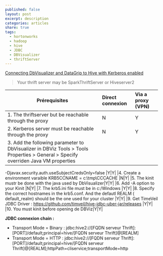 ```yaml
---
published: false
layout: post
excerpt: description
categories: articles
share: true
tags:
  - hortonworks
  - hadoop
  - hive
  - JDBC
  - DBVisualizer
  - thriftServer
---
```

[Connecting DbVisualizer and DataGrip to Hive with Kerberos enabled](https://community.hortonworks.com/articles/73458/connecting-dbvisualizer-and-datagrip-to-hive-with.html)

> Your thrift server may be SparkThriftServer or Hiveserver2

| Prérequisites | Direct connexion | Via  a proxy (VPN) |
|--------|:-------|:--------|
|1. The thriftserver but be reachable through the proxy|N|Y|
|2. Kerberos server must be reachable  through the proxy|N|Y|
|3. Add the following parameter to DbVisualizer in DBViz Tools > Tools Properties > General > Specify overriden Java VM properties
-Djavax.security.auth.useSubjectCredsOnly=false
|Y|Y|
|4. Create a environment varaible KRB5CCNAME = c:\tmp\CCCACHE |N|Y|
|5. The kinit mustr be done with the java used by DbVisualizer|Y|Y|
|6. Add -A option to your Kinit |N|Y|
|7. The krb5.ini file must be in c:/Windows |Y|Y|
|8. Specify the correct hostnames in the krb5.conf. And the defautl REALM ( default_realm) should be the one used for your cluster |Y|Y|
|9. Get TimeVeil JDBC Driver : https://github.com/timveil/hive-jdbc-uber-jar/releases |Y|Y|
|10. You must kinit before opening de DBViz|Y|Y|



**JDBC connexion chain :**
- Transport Mode = Binary : jdbc:hive2://[FQDN serveur Thrift]:[PORT]/default;principal=hive/[FQDN serveur Thrift]@[REALM]
- Transport Mode = HTTP : jdbc:hive2://[FQDN serveur Thrift]:[PORT]/default;principal=hive/[FQDN serveur Thrift]@[REALM];httpPath=cliservice;transportMode=http






